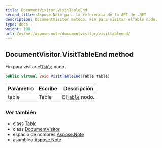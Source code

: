 ```yaml
---
title: DocumentVisitor.VisitTableEnd
second_title: Aspose.Note para la referencia de la API de .NET
description: DocumentVisitor método. Fin para visitar elTable nodo.
type: docs
weight: 190
url: /es/net/aspose.note/documentvisitor/visittableend/
---
```

## DocumentVisitor.VisitTableEnd method

Fin para visitar el[`Table`](../../table/) nodo.

```csharp
public virtual void VisitTableEnd(Table table)
```

| Parámetro | Escribe | Descripción |
| --- | --- | --- |
| table | Table | El[`Table`](../../table/) nodo. |

### Ver también

* class [Table](../../table/)
* class [DocumentVisitor](../)
* espacio de nombres [Aspose.Note](../../documentvisitor/)
* asamblea [Aspose.Note](../../../)


